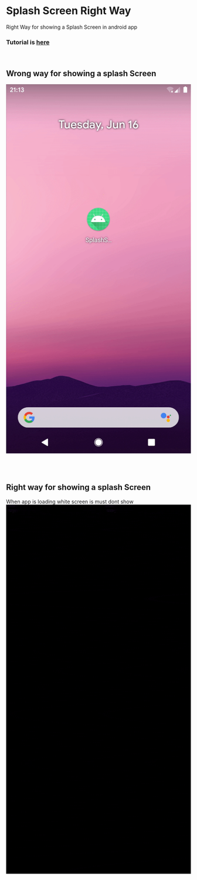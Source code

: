 # Splash Screen Right Way<br/>
Right Way for showing a Splash Screen in android app<br/>

### Tutorial is [here](https://medium.com/@cengiz.toru/do%C4%9Fru-splash-screen-haz%C4%B1rlama-bcbb401cf78c?source=---------2------------------)<br/>

<br/>

## Wrong way for showing a splash Screen<br/>
![Wrong way for splash screen](https://github.com/cengiztoru/SplashScreenRightWay/blob/master/screenshots/wrong%20way.gif)<br/>

<br/>
<br/>

## Right way for showing a splash Screen<br/>
When app is loading white screen is must dont show<br/>
![Wrong way for splash screen](https://github.com/cengiztoru/SplashScreenRightWay/blob/master/screenshots/right%20way.gif)<br/>
